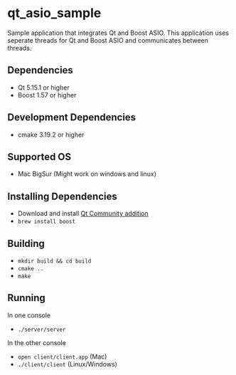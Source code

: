 # qt_asio_sample
Sample application that integrates Qt and Boost ASIO. This application uses seperate threads for Qt and Boost ASIO and communicates between threads.



Dependencies
---

- Qt 5.15.1 or higher
- Boost 1.57 or higher

Development Dependencies
---

- cmake 3.19.2 or higher


Supported OS
---

- Mac BigSur
(Might work on windows and linux)

Installing Dependencies
---

- Download and install [Qt Community addition](https://www.qt.io/download-open-source)
- `brew install boost`

Building
---

- `mkdir build && cd build`
- `cmake ..`
- `make`

Running
---

In one console

- `./server/server`

In the other console

- `open client/client.app` (Mac)
- `./client/client` (Linux/Windows)
